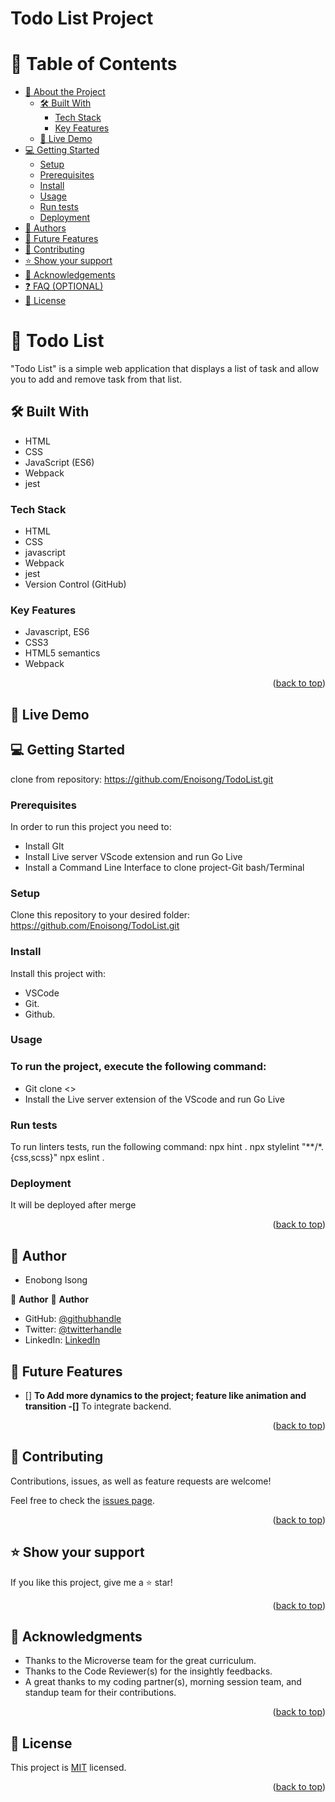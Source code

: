 # Todo List Project
<a name="readme-top"></a>
 # 📗 Table of Contents
- [📖 About the Project](#about-project)
  - [🛠 Built With](#built-with)
    - [Tech Stack](#tech-stack) 
    - [Key Features](#key-features)
  - [🚀 Live Demo](#live-demo)
- [💻 Getting Started](#getting-started)
  - [Setup](#setup)
  - [Prerequisites](#prerequisites)
  - [Install](#install)
  - [Usage](#usage)
  - [Run tests](#run-tests)
  - [Deployment](#triangular_flag_on_post-deployment)
- [👥 Authors](#authors)
- [🔭 Future Features](#future-features)
- [🤝 Contributing](#contributing)
- [⭐️ Show your support](#support)
- [🙏 Acknowledgements](#acknowledgements)
- [❓ FAQ (OPTIONAL)](#faq)
- [📝 License](#license)

<!-- PROJECT DESCRIPTION -->
# 📖  Todo List  <a name="about-project"></a> 
 
"Todo List" is a simple web application that displays a list of task and allow you to add and remove task from that list.

## 🛠 Built With <a name="built-with"></a>
- HTML
- CSS
- JavaScript (ES6)
- Webpack
- jest

### Tech Stack <a name="tech-stack"></a>
- HTML
- CSS
- javascript
- Webpack
- jest
- Version Control (GitHub)
 
<!-- Features -->
### Key Features <a name="key-features"></a>
- Javascript, ES6
- CSS3
- HTML5 semantics
- Webpack

<p align="right">(<a href="#readme-top">back to top</a>)</p>

<!-- LIVE DEMO -->
## 🚀 Live Demo <a name="live-demo"></a>
 

## 💻 Getting Started <a name="getting-started"></a>
clone from repository: https://github.com/Enoisong/TodoList.git

### Prerequisites
In order to run this project you need to:
- Install GIt
- Install Live server VScode extension and run Go Live
- Install a Command Line Interface to clone project-Git bash/Terminal

### Setup
Clone this repository to your desired folder: 
https://github.com/Enoisong/TodoList.git

### Install
Install this project with:
 
- VSCode
- Git.
- Github.

### Usage

### To run the project, execute the following command:  
- Git clone <>
- Install the Live server extension of the VScode and run Go Live

### Run tests

To run linters tests, run the following command: 
npx hint .
npx stylelint "**/*.{css,scss}"
npx eslint .

### Deployment

It will be deployed after merge

<p align="right">(<a href="#readme-top">back to top</a>)</p>

<!-- AUTHORS -->
## 👥 Author <a name="author"></a> 
- Enobong Isong
 
👤 **Author**
👤 **Author**
- GitHub: [@githubhandle](https://github.com/Enoisong)
- Twitter: [@twitterhandle](https://twitter.com/Enobongmisong)
- LinkedIn: [LinkedIn](https://www.linkedin.com/in/enobong-isong/)

## 🔭 Future Features <a name="future-features"></a>
-   [] **To Add more dynamics to the project; feature like animation 
    and transition
    -[]** To integrate backend.

<p align="right">(<a href="#readme-top">back to top</a>)</p>

<!-- CONTRIBUTING -->

## 🤝 Contributing <a name="contributing"></a>

Contributions, issues, as well as feature requests are welcome!

Feel free to check the [issues page](../../issues/).

<p align="right">(<a href="#readme-top">back to top</a>)</p>

<!-- SUPPORT -->
## ⭐️ Show your support <a name="support"></a>

If you like this project, give me a ⭐️ star!

<p align="right">(<a href="#readme-top">back to top</a>)</p>

<!-- ACKNOWLEDGEMENTS -->
## 🙏 Acknowledgments <a name="acknowledgements"></a>

-	Thanks to the Microverse team for the great curriculum.
-	Thanks to the Code Reviewer(s) for the insightly feedbacks.
-	A great thanks to my coding partner(s), morning session team, 
  and  standup team for their contributions.

<p align="right">(<a href="#readme-top">back to top</a>)</p>
 
## 📝 License <a name="license"></a> 

This project is [MIT](./MIT.md) licensed.

<p align="right">(<a href="#readme-top">back to top</a>)</p>
 